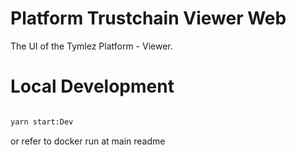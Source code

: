 # Platform Trustchain Viewer Web

The UI of the Tymlez Platform - Viewer.

# Local Development

```sh

yarn start:Dev
```

or refer to docker run at main readme

